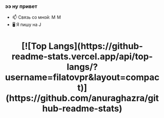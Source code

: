 ### ээ ну привет

- 📫 Связь со мной: <a href="https://vk.com/filatovpr"><img height="14" src="https://img.shields.io/badge/vk-blue?logo=vk&logoColor=white" alt="Me!"/></a> <a href="https://t.me/filatovpr"><img height="14" src="https://img.shields.io/badge/tg-blue?logo=tg&logoColor=white" alt="Me!"/></a>
- 🖥 Я пишу на <a href="https://learn.javascript.ru/"><img height="14" src="https://img.shields.io/badge/JavaScript-F7DF1E?style=flat&logo=JavaScript&logoColor=white" alt="JavaScript"/></a>

<h1 align="center">[![Top Langs](https://github-readme-stats.vercel.app/api/top-langs/?username=filatovpr&layout=compact)](https://github.com/anuraghazra/github-readme-stats)<br></h1>
